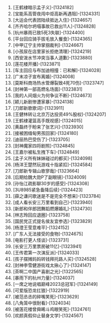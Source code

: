 
1. [王鹤棣暗示孟子义]-[1324182]
1. [宝能系高管夜闯中炬高新再遇阻]-[1324331]
1. [大运会代表团陆续抵达入住]-[1324657]
1. [齐齐哈尔坍塌事故已救出11人]-[1324828]
1. [杭州暴雨已致5死3失联]-[1324400]
1. [平台回应骑手拔毛放入餐食]-[1324365]
1. [中甲辽宁主帅掌掴裁判]-[1324667]
1. [小孩尿在店里家长拒绝清理]-[1324219]
1. [西安泼水节冲突当事人道歉]-[1323880]
1. [莲花楼开播]-[1323871]
1. [车主回应与布加迪相撞：已和解]-[1324028]
1. [广末凉子宣布离婚]-[1324008]
1. [莫斯科商场热水管爆裂致4死70伤]-[1323747]
1. [封神第一部高燃名场面]-[1323831]
1. [我的人间烟火为何争议不断]-[1324673]
1. [颖儿新剧惨遭家暴]-[1324138]
1. [刀郎新歌歌词]-[1323911]
1. [王健林转让北京万达投资49%股权]-[1324207]
1. [王鹤棣灌篮高手既视感]-[1324015]
1. [黄磊终于盼来了张艺兴]-[1323930]
1. [接被困缅甸男孩回家]-[1324180]
1. [迪丽热巴受伤了]-[1323705]
1. [封神魔家四将剧照]-[1324845]
1. [王嘉尔被私生拽下车]-[1324849]
1. [孟子义所有妹妹碰过的都买]-[1324098]
1. [杨洋王楚然玩游戏十指紧扣]-[1324584]
1. [刀郎新专辑山歌寥哉]-[1323664]
1. [后期给魏大勋P了副眼镜]-[1324009]
1. [孙怡江疏影聊30岁的感受]-[1324308]
1. [3U8985紧急备降后续]-[1324423]
1. [薛之谦问歌迷是不是完全不想来]-[1323784]
1. [成人看长安三万里看到自己]-[1323940]
1. [新郎和伴郎团舞蹈燃爆婚礼]-[1324730]
1. [林志玲回应退圈]-[1323758]
1. [国民党正式提名侯友宜参选]-[1323829]
1. [杨澄王莹意难平]-[1324152]
1. [广东人无法接受的食物]-[1324675]
1. [电影打更人怪谈]-[1323731]
1. [长安三万里票房破11亿]-[1323941]
1. [王传君第一次演反派]-[1324033]
1. [孩子摆摊妈妈转钱拜托路人买]-[1324528]
1. [封神李雪健游街戏太揪心了]-[1324147]
1. [茶啊二中国产喜剧之光]-[1322565]
1. [暴雨下的杭州力量]-[1324037]
1. [一席之地说唱巅峰2023总冠军]-[1324149]
1. [可爱版恐龙扛狼]-[1322919]
1. [被范丞丞的碎嘴笑死]-[1323629]
1. [八角笼中很耐看]-[1324034]
1. [被莲花楼曾舜晞斗鸡眼笑死]-[1324761]
1. [欢颜真假仰止替身文学]-[1324567]